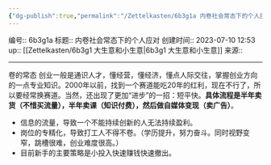 ```yaml
---
{"dg-publish":true,"permalink":"/Zettelkasten/6b3g1a 内卷社会常态下的个人应对/","dgPassFrontmatter":true}
---
```


编号:: 6b3g1a
标题:: 内卷社会常态下的个人应对
创建时间:: 2023-07-10 12:53
up:: [[Zettelkasten/6b3g1 大生意和小生意\|6b3g1 大生意和小生意]]
来源:: 

---
卷的常态
创业一般是通识人才，懂经营，懂经济，懂点人际交往，掌握创业方向的一点专业知识。2000年以前，找到一个赛道能吃20年的红利，现在不行了，所以要经常换赛道。当然，还出现了更加“进步”的一招：短平快。**具体流程是半年卖货（不惜买流量），半年卖课（知识付费），然后做自媒体变现（卖广告）**。
- 信息的流量，导致一个不能持续创新的人无法持续盈利。
- 岗位的专精化，导致打工人不得不卷。（学历提升，努力奋斗。同时视野变窄，跳槽很难，创业难度很高。）
- 目前新手的主要策略是小投入快速赚钱快速撤出。

